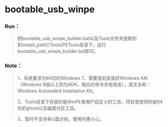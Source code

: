 # bootable_usb_winpe
### Run：
> 把bootable_usb_winpe_builder.bat以及Tools文件夹提取到${install_path}\Tools\PETools目录下，运行bootable_usb_winpe_builder.bat即可。
### Note：
> 1、系统要求为64位的Windows 7，需要提前安装好Windows AIK（Windows 8级以上则为ADK，相应的命令亦有改变），英文全称：Windows Automated Installation Kit。

> 2、Tools目录下存放的是WinPE里用户自定义的工具，项目里提供的是64位的ghost以及磁盘分区工具。

> 3、暂时不支持多U盘识别，使用时需小心。
